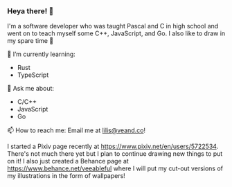 ### Heya there! 👋

I'm a software developer who was taught Pascal and C in high school and went on to teach myself some C++, JavaScript, and Go. I also like to draw in my spare time 🙂

🌱 I’m currently learning:
- Rust
- TypeScript

💬 Ask me about:
- C/C++
- JavaScript
- Go

📫 How to reach me: Email me at lilis@veand.co!

I started a Pixiv page recently at https://www.pixiv.net/en/users/5722534. There's not much there yet but I plan to continue drawing new things to put on it!
I also just created a Behance page at https://www.behance.net/veeableful where I will put my cut-out versions of my illustrations in the form of wallpapers!
